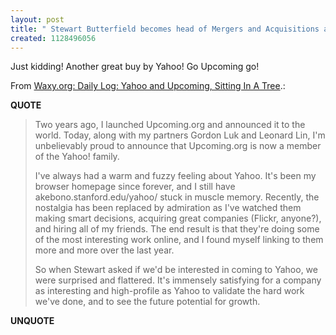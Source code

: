 ```yaml
---
layout: post
title: " Stewart Butterfield becomes head of Mergers and Acquisitions at Yahoo!"
created: 1128496056
---
```

<p>Just kidding! Another great buy by Yahoo! Go Upcoming go!
</p>
<p>From <a href="http://www.waxy.org/archive/2005/10/04/yahoo_an.shtml">Waxy.org: Daily Log: Yahoo and Upcoming, Sitting In A Tree</a>.:</p>
<p><b>QUOTE</b></p><blockquote><p>Two years ago, I launched Upcoming.org and announced it to the world. Today, along with my partners Gordon Luk and Leonard Lin, I'm unbelievably proud to announce that Upcoming.org is now a member of the Yahoo! family.

</p><p>I've always had a warm and fuzzy feeling about Yahoo. It's been my browser homepage since forever, and I still have akebono.stanford.edu/yahoo/ stuck in muscle memory. Recently, the nostalgia has been replaced by admiration as I've watched them making smart decisions, acquiring great companies (Flickr, anyone?), and hiring all of my friends. The end result is that they're doing some of the most interesting work online, and I found myself linking to them more and more over the last year.</p>

<p>So when Stewart asked if we'd be interested in coming to Yahoo, we were surprised and flattered. It's immensely satisfying for a company as interesting and high-profile as Yahoo to validate the hard work we've done, and to see the future potential for growth.</p>
</blockquote><p><b>UNQUOTE</b></p>



